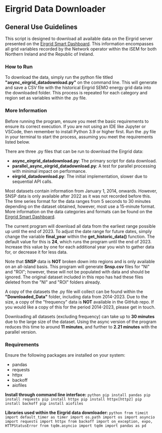 # Eirgrid Data Downloader

## General Use Guidelines
This script is designed to download all available data on the Eirgrid server presented on the [Eirgrid Smart Dashboard](https://www.smartgriddashboard.com/#all/demand). This information encompasses all grid variables recorded by the Network operator within the iSEM for both Northern Ireland and the Republic of Ireland.

### How to Run
To download the data, simply run the python file titled **"async_eirgrid_datadownload.py"** on the command line. This will generate and save a CSV file with the historical Eirgrid SEMO energy grid data into the downloaded folder. This process is repeated for each category and region set as variables within the .py file.

### More Information
Before running the program, ensure you meet the basic requirements to ensure its correct execution. If you are not using an IDE like Jupyter or VSCode, then remember to install Python 3.9 or higher first. Run the .py file in your terminal to start the process, assuming you meet the requirements listed below.

There are three .py files that can be run to download the Eirgrid data:
- **async_eirgrid_datadownload.py**: The primary script for data download.
- **parallel_async_eirgrid_datadownload.py**: A test for parallel processing with minimal impact on performance.
- **eirgrid_datadownload.py**: The initial implementation, slower due to sequential API calls.

Most datasets contain information from January 1, 2014, onwards. However, SNSP data is only available after 2022 as it was not recorded before this. The time series format for the data ranges from 5 seconds to 30 minutes depending on the dataset obtained, however, most use a 15-minute format. More information on the data categories and formats can be found on the [Eirgrid Smart Dashboard](https://www.smartgriddashboard.com/#all).

The current program will download all data from the earliest range possible up until the end of 2023. To adjust the date range for future dates, simply change the variable **final_year** within the **get_historic_data()** function. The default value for this is **24**, which runs the program until the end of 2023. Increase this value by one for each additional year you wish to gather data for, or decrease it for less data.

Note that **SNSP** data is **NOT** broken down into regions and is only available on an all-island basis. This program will generate **Snsp.csv** files for "NI" and "ROI"; however, these will not be populated with data and should be ignored. The original dataset included in this repo has had these files deleted from the "NI" and "ROI" folders already.

A copy of the datasets the .py file will collect can be found within the **"Downloaded_Data"** folder, including data from 2014-2023. Due to the size, a copy of the "frequency" data is **NOT** available in the GitHub repo. If you would like a copy of this for the period 2014-2023, please get in touch.

Downloading all datasets (excluding frequency) can take up to **30 minutes** due to the large size of the dataset. Using the async version of the program reduces this time to around **11 minutes**, and further to **2.21 minutes** with the parallel version.

### Requirements
Ensure the following packages are installed on your system:

- pandas
- requests
- httpx
- backoff
- aiofiles

**Install through command line interface:**
    ```python
    pip install pandas
    pip install requests
    pip install httpx
    pip install httpx[http2]
    pip install backoff
    pip install aiofiles
    ```
    
**Libraries used within the Eirgrid data downloader:**
    ```python
    from timeit import default_timer as timer
    import os.path
    import os
    import asyncio
    import requests
    import httpx
    from backoff import on_exception, expo, HTTPStatusError
    from tqdm.asyncio import tqdm
    import pandas as pd
    ```

